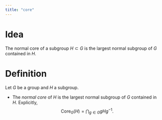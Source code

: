 ```yaml
---
title: "core"
---
```


# Idea
The normal core of a subgroup $H\subset G$ is the largest normal subgroup of $G$ contained in $H$.

# Definition
Let $G$ be a group and $H$ a subgroup.

- The *normal core* of $H$ is the largest normal subgroup of $G$ contained in $H$. Explicitly, $$\text{Core}_G(H)=\bigcap_{g\in G}gHg^{-1}.$$
